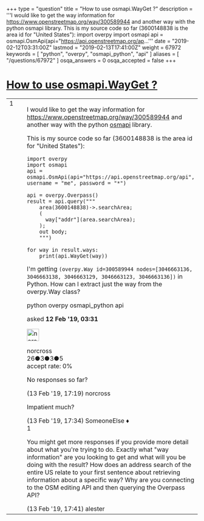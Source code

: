 +++
type = "question"
title = "How to use osmapi.WayGet ?"
description = '''I would like to get the way information for https://www.openstreetmap.org/way/300589944 and another way with the python osmapi library. This is my source code so far (3600148838 is the area id for &quot;United States&quot;): import overpy import osmapi api = osmapi.OsmApi(api=&quot;https://api.openstreetmap.org/ap...'''
date = "2019-02-12T03:31:00Z"
lastmod = "2019-02-13T17:41:00Z"
weight = 67972
keywords = [ "python", "overpy", "osmapi_python", "api" ]
aliases = [ "/questions/67972" ]
osqa_answers = 0
osqa_accepted = false
+++

<div class="headNormal">

# [How to use osmapi.WayGet ?](/questions/67972/how-to-use-osmapiwayget)

</div>

<div id="main-body">

<div id="askform">

<table id="question-table" style="width:100%;">
<colgroup>
<col style="width: 50%" />
<col style="width: 50%" />
</colgroup>
<tbody>
<tr>
<td style="width: 30px; vertical-align: top"><div class="vote-buttons">
<span id="post-67972-upvote" class="ajax-command post-vote up" rel="nofollow" title="I like this post (click again to cancel)"> </span>
<div id="post-67972-score" class="post-score" title="current number of votes">
1
</div>
<span id="post-67972-downvote" class="ajax-command post-vote down" rel="nofollow" title="I dont like this post (click again to cancel)"> </span> <span id="favorite-mark" class="ajax-command favorite-mark" rel="nofollow" title="mark/unmark this question as favorite (click again to cancel)"> </span>
<div id="favorite-count" class="favorite-count">
&#10;</div>
</div></td>
<td><div id="item-right">
<div class="question-body">
<p>I would like to get the way information for <a href="https://www.openstreetmap.org/way/300589944">https://www.openstreetmap.org/way/300589944</a> and another way with the python <a href="https://github.com/metaodi/osmapi">osmapi</a> library.</p>
<p>This is my source code so far (3600148838 is the area id for "United States"):</p>
<pre><code>import overpy
import osmapi
api = osmapi.OsmApi(api=&quot;https://api.openstreetmap.org/api&quot;, username = &quot;me&quot;, password = &quot;*&quot;)
&#10;api = overpy.Overpass()
result = api.query(&quot;&quot;&quot;
    area(3600148838)-&gt;.searchArea;
    (
      way[&quot;addr&quot;](area.searchArea);
    );
    out body;
    &quot;&quot;&quot;)
&#10;for way in result.ways:
    print(api.WayGet(way))</code></pre>
<p>I'm getting <code>(overpy.Way id=300589944 nodes=[3046663136, 3046663138, 3046663129, 3046663123, 3046663136])</code> in Python. How can I extract just the way from the overpy.Way class?</p>
</div>
<div id="question-tags" class="tags-container tags">
<span class="post-tag tag-link-python" rel="tag" title="see questions tagged &#39;python&#39;">python</span> <span class="post-tag tag-link-overpy" rel="tag" title="see questions tagged &#39;overpy&#39;">overpy</span> <span class="post-tag tag-link-osmapi_python" rel="tag" title="see questions tagged &#39;osmapi_python&#39;">osmapi_python</span> <span class="post-tag tag-link-api" rel="tag" title="see questions tagged &#39;api&#39;">api</span>
</div>
<div id="question-controls" class="post-controls">
&#10;</div>
<div class="post-update-info-container">
<div class="post-update-info post-update-info-user">
<p>asked <strong>12 Feb '19, 03:31</strong></p>
<img src="https://secure.gravatar.com/avatar/0dd38728dd1aa85ca045b06a4273a37f?s=32&amp;d=identicon&amp;r=g" class="gravatar" width="32" height="32" alt="norcross&#39;s gravatar image" />
<p><span>norcross</span><br />
<span class="score" title="26 reputation points">26</span><span title="3 badges"><span class="badge1">●</span><span class="badgecount">3</span></span><span title="3 badges"><span class="silver">●</span><span class="badgecount">3</span></span><span title="5 badges"><span class="bronze">●</span><span class="badgecount">5</span></span><br />
<span class="accept_rate" title="Rate of the user&#39;s accepted answers">accept rate:</span> <span title="norcross has no accepted answers">0%</span></p>
</div>
</div>
<div id="comments-container-67972" class="comments-container">
<span id="68000"></span>
<div id="comment-68000" class="comment">
<div id="post-68000-score" class="comment-score">
&#10;</div>
<div class="comment-text">
<p>No responses so far?</p>
</div>
<div id="comment-68000-info" class="comment-info">
<span class="comment-age">(13 Feb '19, 17:19)</span> <span class="comment-user userinfo">norcross</span>
</div>
</div>
<span id="68001"></span>
<div id="comment-68001" class="comment">
<div id="post-68001-score" class="comment-score">
&#10;</div>
<div class="comment-text">
<p>Impatient much?</p>
</div>
<div id="comment-68001-info" class="comment-info">
<span class="comment-age">(13 Feb '19, 17:34)</span> <span class="comment-user userinfo">SomeoneElse ♦</span>
</div>
</div>
<span id="68002"></span>
<div id="comment-68002" class="comment">
<div id="post-68002-score" class="comment-score">
1
</div>
<div class="comment-text">
<p>You might get more responses if you provide more detail about what you're trying to do. Exactly what "way information" are you looking to get and what will you be doing with the result? How does an address search of the entire US relate to your first sentence about retrieving information about a specific way? Why are you connecting to the OSM editing API and then querying the Overpass API?</p>
</div>
<div id="comment-68002-info" class="comment-info">
<span class="comment-age">(13 Feb '19, 17:41)</span> <span class="comment-user userinfo">alester</span>
</div>
</div>
</div>
<div id="comment-tools-67972" class="comment-tools">
&#10;</div>
<div class="clear">
&#10;</div>
<div id="comment-67972-form-container" class="comment-form-container">
&#10;</div>
<div class="clear">
&#10;</div>
</div></td>
</tr>
</tbody>
</table>

</div>

</div>

